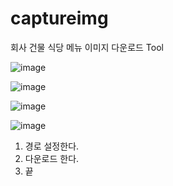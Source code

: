 # captureimg
회사 건물 식당 메뉴 이미지 다운로드 Tool


![image](https://github.com/David7Kim/captureimg/assets/11002696/c2c34b43-98d7-460f-b423-c9064daa687d)

![image](https://github.com/David7Kim/captureimg/assets/11002696/15dfbef2-3ae2-4128-84bc-2a14110f5a68)

![image](https://github.com/David7Kim/captureimg/assets/11002696/f0fb88f1-4c21-4a49-a451-1990f0381153)

![image](https://github.com/David7Kim/captureimg/assets/11002696/143afded-de25-495d-bd1e-0d1122e6eb88)

1. 경로 설정한다.
2. 다운로드 한다.
3. 끝
